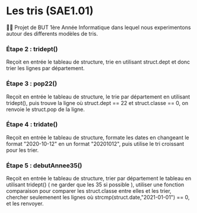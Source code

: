 # Les tris (SAE1.01)
:man_student: Projet de BUT 1ère Année Informatique dans lequel nous experimentons autour des differents modèles de tris.

### Étape 2 : tridept()

Reçoit en entrée le tableau de structure, trie en utilisant struct.dept et donc trier les lignes par département.

### Étape 3 : pop22()

Reçoit en entrée le tableau de structure, le trie par département en utilisant tridept(), puis trouve la ligne où struct.dept == 22 et struct.classe == 0, on renvoie le struct.pop de la ligne.

### Étape 4 : tridate()

Reçoit en entrée le tableau de structure, formate les dates en changeant le format "2020-10-12" en un format "20201012", puis utilise le tri croissant pour les trier.

### Étape 5 : debutAnnee35()

Reçoit en entrée le tableau de structure, trier par département le tableau en utilisant tridept() ( ne garder que les 35 si possible ), utiliser une fonction comparaison pour comparer les struct.classe entre elles et les trier, chercher seulemenent les lignes où strcmp(struct.date,"2021-01-01") == 0, et les renvoyer. 
